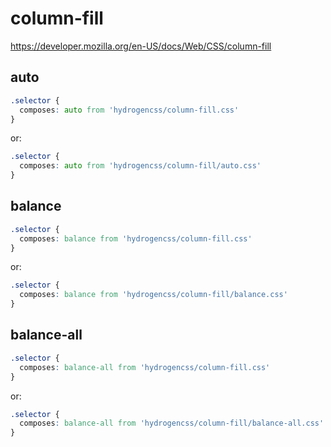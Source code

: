 # column-fill

https://developer.mozilla.org/en-US/docs/Web/CSS/column-fill

## auto
```css
.selector {
  composes: auto from 'hydrogencss/column-fill.css'
}
```

or:
```css
.selector {
  composes: auto from 'hydrogencss/column-fill/auto.css'
}
```

## balance
```css
.selector {
  composes: balance from 'hydrogencss/column-fill.css'
}
```

or:
```css
.selector {
  composes: balance from 'hydrogencss/column-fill/balance.css'
}
```

## balance-all
```css
.selector {
  composes: balance-all from 'hydrogencss/column-fill.css'
}
```

or:
```css
.selector {
  composes: balance-all from 'hydrogencss/column-fill/balance-all.css'
}
```

